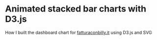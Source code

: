 Animated stacked bar charts with D3.js
=============

How I built the dashboard chart for [fatturaconbilly.it](http://fatturaconbilly.it) using D3.js and SVG
